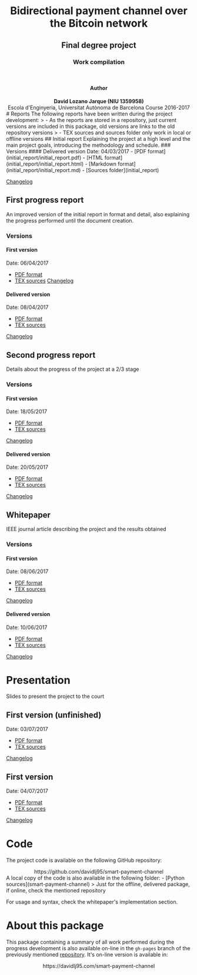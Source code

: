 <center>
<h1>Bidirectional payment channel over the Bitcoin network</h1>
<h2>Final degree project</h2>
<h3>Work compilation</h3>
<br/>
<h4>Author</h4>
<b>David Lozano Jarque (NIU 1359958)</b>
<br/>
Escola d'Enginyeria, Universitat Autònoma de Barcelona
Course 2016-2017
</center>
# Reports
The following reports have been written during the project development:
> - As the reports are stored in a repository, just current versions are included in this package, old versions are links to the old repository versions
> - TEX sources and sources folder only work in local or offline versions
## Initial report
Explaining the project at a high level and the main project goals, introducing the methodology and schedule.
### Versions
#### Delivered version
Date: 04/03/2017
 - [PDF format](initial_report/initial_report.pdf)
 - [HTML format](initial_report/initial_report.html)
 - [Markdown format](initial_report/initial_report.md)
 - [Sources folder](initial_report)

[Changelog](https://github.com/davidlj95/smart-payment-channel/commit/e4fa1f41baf3f5f6dbbac3e77551f6d5d53dde4f)
## First progress report
An improved version of the initial report in format and detail, also explaining the progress performed until the document creation.
### Versions
#### First version
Date: 06/04/2017
 - [PDF format](https://github.com/davidlj95/smart-payment-channel/raw/7abc529a17235384ceae975b9b46d863403d1630/progress_report_i/Report.pdf)
 - [TEX sources](https://github.com/davidlj95/smart-payment-channel/tree/7abc529a17235384ceae975b9b46d863403d1630/progress_report_i)
[Changelog](https://github.com/davidlj95/smart-payment-channel/commit/7abc529a17235384ceae975b9b46d863403d1630)
#### Delivered version
Date: 08/04/2017
 - [PDF format](progress_report_i/progress_report_i.pdf)
 - [TEX sources](progress_report_i)

[Changelog](https://github.com/davidlj95/smart-payment-channel/commit/0b69329e14a6ec350809f0c0d1351cb1a4ac0bb9)
## Second progress report
Details about the progress of the project at a 2/3 stage
### Versions
#### First version
Date: 18/05/2017
 - [PDF format](https://github.com/davidlj95/smart-payment-channel/raw/2a6059b89ca8461ab49e0799e3bcf5f4c432e725/progress_report_ii/progress_report_ii.pdf)
 - [TEX sources](https://github.com/davidlj95/smart-payment-channel/tree/2a6059b89ca8461ab49e0799e3bcf5f4c432e725/progress_report_ii)

[Changelog](https://github.com/davidlj95/smart-payment-channel/commit/2a6059b89ca8461ab49e0799e3bcf5f4c432e725)
#### Delivered version
Date: 20/05/2017
- [PDF format](progress_report_ii/progress_report_ii.pdf)
- [TEX sources](progress_report_ii)

[Changelog](https://github.com/davidlj95/smart-payment-channel/commit/2f2cfafbb669459921eaaef58da40a753e186809)
## Whitepaper
IEEE journal article describing the project and the results obtained
### Versions
#### First version
Date: 08/06/2017
- [PDF format](https://github.com/davidlj95/smart-payment-channel/raw/1d7b03a7a8c98cfcdc1bb91587b00ab9456d58c0/whitepaper/whitepaper.pdf)
- [TEX sources](https://github.com/davidlj95/smart-payment-channel/tree/1d7b03a7a8c98cfcdc1bb91587b00ab9456d58c0/whitepaper)

[Changelog](https://github.com/davidlj95/smart-payment-channel/commit/1d7b03a7a8c98cfcdc1bb91587b00ab9456d58c0)
#### Delivered version
Date: 10/06/2017
- [PDF format](whitepaper/whitepaper.pdf)
- [TEX sources](whitepaper)

[Changelog](https://github.com/davidlj95/smart-payment-channel/commit/889a219ea6930e219604e876d4fc172d6884cd33)
# Presentation
Slides to present the project to the court
## First version (unfinished)
Date: 03/07/2017
- [PDF format](https://github.com/davidlj95/smart-payment-channel/raw/6018b348c188ab81b4e832bc3bd01a5a68971a8d/presentation/presentation.pdf)
- [TEX sources](https://github.com/davidlj95/smart-payment-channel/raw/6018b348c188ab81b4e832bc3bd01a5a68971a8d/presentation/presentation.tex)

[Changelog](https://github.com/davidlj95/smart-payment-channel/commit/6018b348c188ab81b4e832bc3bd01a5a68971a8d)
## First version
Date: 04/07/2017
- [PDF format](presentation/presentation.pdf)
- [TEX sources](presentation/presentation.tex)

[Changelog](https://github.com/davidlj95/smart-payment-channel/commit/d7bd570b4bdea064cade6ff7bf500bead48096bd)
# Code
The project code is available on the following GitHub repository:
<center>
https://github.com/davidlj95/smart-payment-channel
</center>
A local copy of the code is also available in the following folder:
 - [Python sources](smart-payment-channel)
> Just for the offline, delivered package, if online, check the mentioned repository

For usage and syntax, check the whitepaper's implementation section.
# About this package
This package containing a summary of all work performed during the progress development is also available on-line in the `gh-pages` branch of the previously mentioned [repository](https://github.com/davidlj95/smart-payment-channel). It's on-line version is available in:
<center>
https://davidlj95.com/smart-payment-channel
</center>
